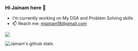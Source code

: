 ### Hi Jainam here 👋
- I’m currently working on My DSA and Problem Solving skills 
- 📫 Reach me: mjainam18@gmail.com

![](https://komarev.com/ghpvc/?username=Jainam321&color=dc143c)

<!-- ![Jainam's github stats](https://github-readme-stats.vercel.app/api?username=Jainam321&theme=algolia&show_icons=true) -->

![Jainam's github stats](https://github-readme-stats.vercel.app/api?username=Jainam321&show_icons=true&theme=radical)


